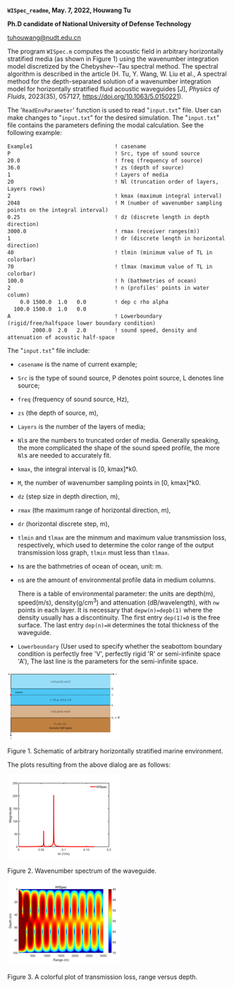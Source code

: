 **`WISpec_readme`, May. 7, 2022, Houwang Tu**

**Ph.D candidate of National University of Defense Technology**

<tuhouwang@nudt.edu.cn>

The program `WISpec.m` computes the acoustic field in arbitrary horizontally 
stratified media (as shown in Figure 1) using the wavenumber integration model 
discretized by the Chebyshev--Tau spectral method. The spectral algorithm is 
described in the article (H. Tu, Y. Wang, W. Liu et al., A spectral method for 
the depth-separated solution of a wavenumber integration model for horizontally 
stratified fluid acoustic waveguides [J], _Physics of Fluids_, 2023(35), 057127, 
https://doi.org/10.1063/5.0150221).

The '`ReadEnvParameter`' function is used to read "`input.txt`" file. 
User can make changes to "`input.txt`" for the desired simulation. 
The "`input.txt`" file contains the parameters defining the modal
calculation. See the following example:

```
Example1                          ! casename
P                                 ! Src, type of sound source
20.0                              ! freq (frequency of source)
36.0                              ! zs (depth of source)
1                                 ! Layers of media
20                                ! Nl (truncation order of layers, Layers rows)
2                                 ! kmax (maximum integral interval)
2048                              ! M (number of wavenumber sampling points on the integral interval)
0.25                              ! dz (discrete length in depth direction)
3000.0                            ! rmax (receiver ranges(m))
1                                 ! dr (discrete length in horizontal direction)
40                                ! tlmin (minimum value of TL in colorbar)
70                                ! tlmax (maximum value of TL in colorbar)
100.0                             ! h (bathmetries of ocean)
2                                 ! n (profiles' points in water column)
    0.0 1500.0  1.0   0.0         ! dep c rho alpha
  100.0 1500.0  1.0   0.0
A                                 ! Lowerboundary (rigid/free/halfspace lower boundary condition)
        2000.0  2.0   2.0         ! sound speed, density and attenuation of acoustic half-space

```

The "`input.txt`" file include:

* `casename` is the name of current example;

* `Src` is the type of sound source, P denotes point source, L denotes line source;

* `freq` (frequency of sound source, Hz), 

* `zs` (the depth of source, m), 

* `Layers` is the number of the layers of media; 

* `Nl`s are the numbers to truncated order of media. Generally speaking, the
  more complicated the shape of the sound speed profile, the more `Nl`s
  are needed to accurately fit.

* `kmax`, the integral interval is [0, kmax]\*k0. 

* `M`, the number of wavenumber sampling points in [0, kmax]\*k0. 

* `dz` (step size in depth direction, m),

* `rmax` (the maximum range of horizontal direction, m), 

* `dr` (horizontal discrete step, m),

* `tlmin` and `tlmax` are the minmum and maximum value transmission loss,
  respectively, which used to determine the color range of the output
  transmission loss graph, `tlmin` must less than `tlmax`.

* `h`s are the bathmetries of ocean of ocean, unit: m. 

* `n`s are the amount of environmental profile data in medium columns.

  There is a table of environmental parameter: the units are depth(m), speed(m/s),
  density(g/cm$^3$) and attenuation (dB/wavelength), with `nw`
  points in each layer. It is necessary that `depw(n)=depb(1)` where the
  density usually has a discontinuity. The first entry `dep(1)=0` is the
  free surface. The last entry `dep(n)=H` determines the total thickness
  of the waveguide. 
 
* `Lowerboundary` (User used to specify whether the seabottom
  boundary condition is perfectly free 'V', perfectly rigid 'R' or semi-infinite space 'A'), 
  The last line is the parameters for the semi-infinite space. 

<img src="img/Schematic.png" style="zoom:25%;" />
  
Figure 1. Schematic of arbitrary horizontally stratified marine environment.
  
  The plots resulting from the above dialog are as
  follows:

<img src="img/Spectrum.png" style="zoom:25%;" />

Figure 2. Wavenumber spectrum of the waveguide.

<img src="img/Pcolor.png" style="zoom:25%;" />

Figure 3. A colorful plot of transmission loss, range versus depth.
